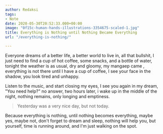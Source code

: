 ```yaml
---
author: Redaksi
tags:
- Note
date: 2020-05-30T20:52:33.000+00:00
image: "0f15c-human-hands-illustrations-3354675-scaled-1.jpg"
title: Everything is Nothing until Nothing Became Everything
url: "/everything-is-nothing/"

---
```

Everyone dreams of a better life, a better world to live in, all that bullshit, I just need to find a cup of hot coffee, some snacks, and a bottle of water, tonight the weather is as usual, dry and gloomy, my mangaep came , everything is not there until I have a cup of coffee, I see your face in the shadow, you look tired and unhappy. 

Listen to the music, and start closing my eyes, I see you again in my dream, "You need help?" no answer, two hours later, i wake up in the middle of the night, nothing remains, only longing and emptiness.

> Yesterday was a very nice day, but not today.

Because everything is nothing, until nothing becomes everything, maybe yes, maybe not, don't forget to dream and sleep, nothing will help you, but yourself, time is running around, and I'm just walking on the spot.